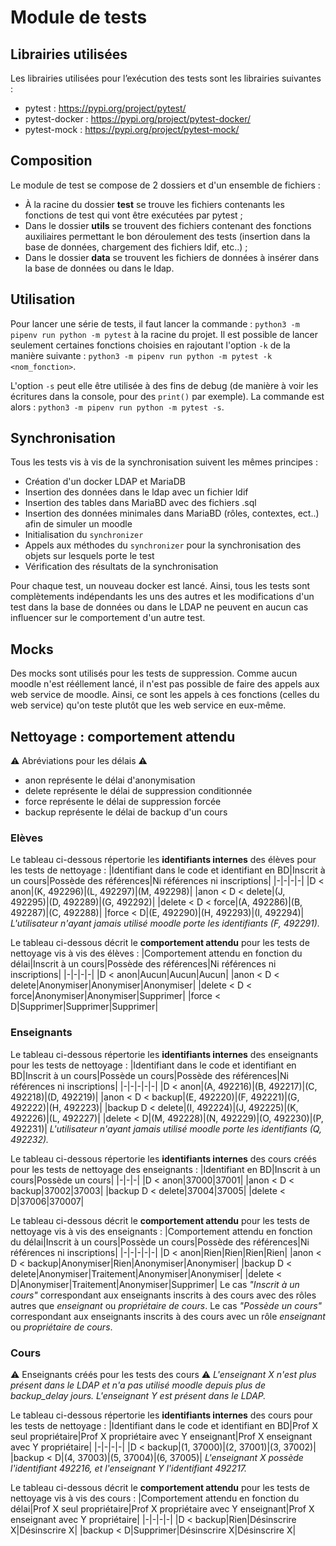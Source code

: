 
# Module de tests

## Librairies utilisées
Les librairies utilisées pour l’exécution des tests sont les librairies suivantes :
- pytest : https://pypi.org/project/pytest/
- pytest-docker : https://pypi.org/project/pytest-docker/
- pytest-mock : https://pypi.org/project/pytest-mock/

## Composition
Le module de test se compose de 2 dossiers et d'un ensemble de fichiers :
- À la racine du dossier **test** se trouve les fichiers contenants les fonctions de test qui vont être exécutées par pytest ;
- Dans le dossier **utils** se trouvent des fichiers contenant des fonctions auxiliaires permettant le bon déroulement des tests (insertion dans la base de données, chargement des fichiers ldif, etc..) ;
- Dans le dossier **data** se trouvent les fichiers de données à insérer dans la base de données ou dans le ldap.

## Utilisation
Pour lancer une série de tests, il faut lancer la commande : `python3 -m pipenv run python -m pytest` à la racine du projet. Il est possible de lancer seulement certaines fonctions choisies en rajoutant l'option `-k` de la manière suivante : `python3 -m pipenv run python -m pytest -k <nom_fonction>`.

L'option `-s` peut elle être utilisée à des fins de debug (de manière à voir les écritures dans la console, pour des `print()` par exemple). La commande est alors : `python3 -m pipenv run python -m pytest -s`.

## Synchronisation
Tous les tests vis à vis de la synchronisation suivent les mêmes principes :
- Création d'un docker LDAP et MariaDB
- Insertion des données dans le ldap avec un fichier ldif
- Insertion des tables dans MariaBD avec des fichiers .sql
- Insertion des données minimales dans MariaBD (rôles, contextes, ect..) afin de simuler un moodle
- Initialisation du `synchronizer`
- Appels aux méthodes du `synchronizer` pour la synchronisation des objets sur lesquels porte le test
- Vérification des résultats de la synchronisation

Pour chaque test, un nouveau docker est lancé. Ainsi, tous les tests sont complètements indépendants les uns des autres et les modifications d'un test dans la base de données ou dans le LDAP ne peuvent en aucun cas influencer sur le comportement d'un autre test.

## Mocks
Des mocks sont utilisés pour les tests de suppression. Comme aucun moodle n'est rééllement lancé, il n'est pas possible de faire des appels aux web service de moodle. Ainsi, ce sont les appels à ces fonctions (celles du web service) qu'on teste plutôt que les web service en eux-même.

## Nettoyage : comportement attendu
⚠ Abréviations pour les délais ⚠
- anon représente le délai d'anonymisation
- delete représente le délai de suppression conditionnée
- force représente le délai de suppression forcée
- backup représente le délai de backup d'un cours

### Elèves
Le tableau ci-dessous répertorie les **identifiants internes** des élèves pour les tests de nettoyage :
|Identifiant dans le code et identifiant en BD|Inscrit à un cours|Possède des références|Ni références ni inscriptions|
|-|-|-|-|
|D < anon|(K, 492296)|(L, 492297)|(M, 492298)|
|anon < D < delete|(J, 492295)|(D, 492289)|(G, 492292)|
|delete < D < force|(A, 492286)|(B, 492287)|(C, 492288)|
|force < D|(E, 492290)|(H, 492293)|(I, 492294)|
_L'utilisateur n'ayant jamais utilisé moodle porte les identifiants (F, 492291)._

Le tableau ci-dessous décrit le **comportement attendu** pour les tests de nettoyage vis à vis des élèves :
|Comportement attendu en fonction du délai|Inscrit à un cours|Possède des références|Ni références ni inscriptions|
|-|-|-|-|
|D < anon|Aucun|Aucun|Aucun|
|anon < D < delete|Anonymiser|Anonymiser|Anonymiser|
|delete < D < force|Anonymiser|Anonymiser|Supprimer|
|force < D|Supprimer|Supprimer|Supprimer|

### Enseignants
Le tableau ci-dessous répertorie les **identifiants internes** des enseignants pour les tests de nettoyage :
|Identifiant dans le code et identifiant en BD|Inscrit à un cours|Possède un cours|Possède des références|Ni références ni inscriptions|
|-|-|-|-|-|
|D < anon|(A, 492216)|(B, 492217)|(C, 492218)|(D, 492219)|
|anon < D < backup|(E, 492220)|(F, 492221)|(G, 492222)|(H, 492223)|
|backup D < delete|(I, 492224)|(J, 492225)|(K, 492226)|(L, 492227)|
|delete < D|(M, 492228)|(N, 492229)|(O, 492230)|(P, 492231)|
_L'utilisateur n'ayant jamais utilisé moodle porte les identifiants (Q, 492232)._

Le tableau ci-dessous répertorie les **identifiants internes** des cours créés pour les tests de nettoyage des enseignants :
|Identifiant en BD|Inscrit à un cours|Possède un cours|
|-|-|-|
|D < anon|37000|37001|
|anon < D < backup|37002|37003|
|backup D < delete|37004|37005|
|delete < D|37006|370007|

Le tableau ci-dessous décrit le **comportement attendu** pour les tests de nettoyage vis à vis des enseignants :
|Comportement attendu en fonction du délai|Inscrit à un cours|Possède un cours|Possède des références|Ni références ni inscriptions|
|-|-|-|-|-|
|D < anon|Rien|Rien|Rien|Rien|
|anon < D < backup|Anonymiser|Rien|Anonymiser|Anonymiser|
|backup D < delete|Anonymiser|Traitement|Anonymiser|Anonymiser|
|delete < D|Anonymiser|Traitement|Anonymiser|Supprimer|
Le cas _"Inscrit à un cours"_ correspondant aux enseignants inscrits à des cours avec des rôles autres que _enseignant_ ou _propriétaire de cours_. Le cas _"Possède un cours"_ correspondant aux enseignants inscrits à des cours avec un rôle _enseignant_ ou _propriétaire de cours_.

### Cours
⚠ Enseignants créés pour les tests des cours ⚠
_L'enseignant X n'est plus présent dans le LDAP et n'a pas utilisé moodle depuis plus de backup_delay jours._
_L'enseignant Y est présent dans le LDAP._

Le tableau ci-dessous répertorie les **identifiants internes** des cours pour les tests de nettoyage :
|Identifiant dans le code et identifiant en BD|Prof X seul propriétaire|Prof X propriétaire avec Y enseignant|Prof X enseignant avec Y propriétaire|
|-|-|-|-|
|D < backup|(1, 37000)|(2, 37001)|(3, 37002)|
|backup < D|(4, 37003)|(5, 37004)|(6, 37005)|
_L'enseignant X possède l'identifiant 492216, et l'enseignant Y l'identifiant 492217._

Le tableau ci-dessous décrit le **comportement attendu** pour les tests de nettoyage vis à vis des cours :
|Comportement attendu en fonction du délai|Prof X seul propriétaire|Prof X propriétaire avec Y enseignant|Prof X enseignant avec Y propriétaire|
|-|-|-|-|
|D < backup|Rien|Désinscrire X|Désinscrire X|
|backup < D|Supprimer|Désinscrire X|Désinscrire X|
